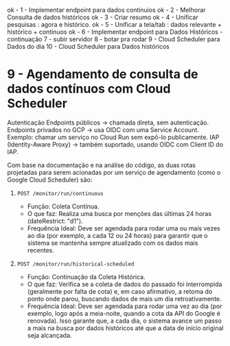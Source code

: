 ok - 1 - Implementar endpoint para dados continuios
ok - 2 - Melhorar Consulta de dados históricos
ok - 3 - Criar resumo 
ok - 4 - Unificar pesquisas : agora e histórico.
ok - 5 - Unificar a tela/tab : dados relevante + histórico + continuos
ok - 6 - Implementar endpoint para Dados Históricos - continuação
7 - subir servidor
8 - botar pra rodar
9 - Cloud Scheduler para Dados do dia
10 - Cloud Scheduler para Dados históricos

# 9 - Agendamento de consulta de dados contínuos com Cloud Scheduler

Autenticação
Endpoints públicos → chamada direta, sem autenticação.
Endpoints privados no GCP → usa OIDC com uma Service Account.
Exemplo: chamar um serviço no Cloud Run sem expô-lo publicamente.
IAP (Identity-Aware Proxy) → também suportado, usando OIDC com Client ID do IAP.

Com base na documentação e na análise do código, as duas rotas projetadas para serem acionadas por um serviço de agendamento (como o Google Cloud Scheduler) são:

   1. `POST /monitor/run/continuous`
       * Função: Coleta Contínua.
       * O que faz: Realiza uma busca por menções das últimas 24 horas (dateRestrict: "d1").
       * Frequência Ideal: Deve ser agendada para rodar uma ou mais vezes ao dia (por exemplo, a cada 12 ou 24 horas) para garantir que o sistema se mantenha sempre atualizado com os dados mais recentes.

   2. `POST /monitor/run/historical-scheduled`
       * Função: Continuação da Coleta Histórica.
       * O que faz: Verifica se a coleta de dados do passado foi interrompida (geralmente por falta de cota) e, em caso afirmativo, a retoma do ponto onde parou, buscando dados de mais um dia retroativamente.
       * Frequência Ideal: Deve ser agendada para rodar uma vez ao dia (por exemplo, logo após a meia-noite, quando a cota da API do Google é renovada). Isso garante que, a cada dia, o sistema avance um passo a mais
         na busca por dados históricos até que a data de início original seja alcançada.






